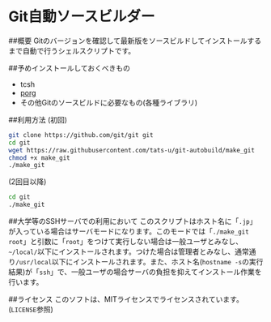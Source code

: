 # Git自動ソースビルダー

##概要
Gitのバージョンを確認して最新版をソースビルドしてインストールするまで自動で行うシェルスクリプトです。

##予めインストールしておくべきもの
- tcsh
- [porg](http://porg.sourceforge.net/)
- その他Gitのソースビルドに必要なもの(各種ライブラリ)

##利用方法
(初回)

```Bash
git clone https://github.com/git/git git
cd git
wget https://raw.githubusercontent.com/tats-u/git-autobuild/make_git
chmod +x make_git
./make_git
```

(2回目以降)
```Bash
cd git
./make_git
```

##大学等のSSHサーバでの利用において
このスクリプトはホスト名に「`.jp`」が入っている場合はサーバモードになります。このモードでは「`./make_git root`」と引数に「`root`」をつけて実行しない場合は一般ユーザとみなし、`~/local/`以下にインストールされます。つけた場合は管理者とみなし、通常通り`/usr/local`以下にインストールされます。また、ホスト名(`hostname -s`の実行結果)が「`ssh`」で、一般ユーザの場合サーバの負担を抑えてインストール作業を行います。

##ライセンス
このソフトは、MITライセンスでライセンスされています。(`LICENSE`参照)
